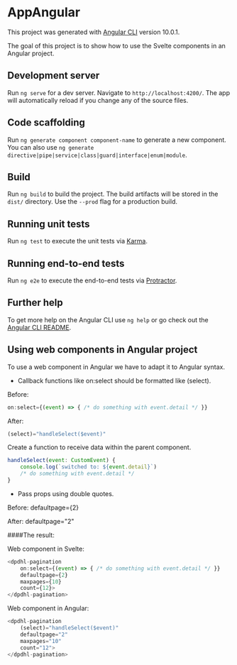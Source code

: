 # AppAngular

This project was generated with [Angular CLI](https://github.com/angular/angular-cli) version 10.0.1.

The goal of this project is to show how to use the Svelte components in an Angular project.

## Development server

Run `ng serve` for a dev server. Navigate to `http://localhost:4200/`. The app will automatically reload if you change any of the source files.

## Code scaffolding

Run `ng generate component component-name` to generate a new component. You can also use `ng generate directive|pipe|service|class|guard|interface|enum|module`.

## Build

Run `ng build` to build the project. The build artifacts will be stored in the `dist/` directory. Use the `--prod` flag for a production build.

## Running unit tests

Run `ng test` to execute the unit tests via [Karma](https://karma-runner.github.io).

## Running end-to-end tests

Run `ng e2e` to execute the end-to-end tests via [Protractor](http://www.protractortest.org/).

## Further help

To get more help on the Angular CLI use `ng help` or go check out the [Angular CLI README](https://github.com/angular/angular-cli/blob/master/README.md).


## Using web components in Angular project

To use a web component in Angular we have to adapt it to Angular syntax.

- Callback functions like on:select should be formatted like (select).

Before:
```js script
on:select={(event) => { /* do something with event.detail */ }} 
```

After:
```js script
(select)="handleSelect($event)"
```

Create a function to receive data within the parent component.

```js script
handleSelect(event: CustomEvent) {
    console.log(`switched to: ${event.detail}`)
    /* do something with event.detail */
}
```

- Pass props using double quotes.

Before: 
defaultpage={2} 

After: 
defaultpage="2"

####The result:

Web component in Svelte:

```js script
<dpdhl-pagination 
    on:select={(event) => { /* do something with event.detail */ }} 
    defaultpage={2} 
    maxpages={10}
    count={12}>
</dpdhl-pagination>
```

Web component in Angular:

```js script
<dpdhl-pagination
    (select)="handleSelect($event)"
    defaultpage="2"
    maxpages="10"
    count="12">
</dpdhl-pagination>
```


